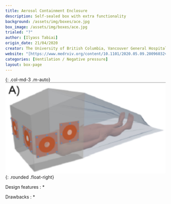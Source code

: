 ```yaml
---
title: Aerosol Containment Enclosure
description: Self-sealed box with extra functionality
background: /assets/img/boxes/ace.jpg
box_image: /assets/img/boxes/ace.jpg
trialed: "?"
author: [Ilyass Tabiai]
origin_date: 21/04/2020
creator: The University of British Columbia, Vancouver General Hospital, BC, Canada
website: "[https://www.medrxiv.org/content/10.1101/2020.05.09.20096032v1](https://www.medrxiv.org/content/10.1101/2020.05.09.20096032v1)"
categories: [Ventilation / Negative pressure]
layout: box-page
---
```


{: .col-md-3 .m-auto}
![alt text](/assets/img/boxes/ace.jpg)
{: .rounded .float-right}
<br/>

Design features :
* 

Drawbacks :
*  


